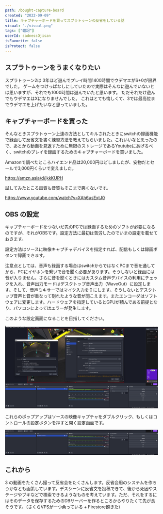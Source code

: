 ```yaml
---
path: /bought-capture-board
created: "2022-09-09"
title: キャプチャーボードを買ってスプラトゥーンの反省をしている話
visual: "./visual.png"
tags: ["雑記"]
userId: sadnessOjisan
isFavorite: false
isProtect: false
---
```


## スプラトゥーンをうまくなりたい

スプラトゥーン2は 3年ほど遊んでプレイ時間1400時間でウデマエがS+0が限界でした。
ゲームをつけっぱなしにしていたので実際はそんなに遊んでいないとは思いますが、それでも1000時間は遊んでいたと思います。
ただそれだけ遊んでもウデマエはXになりませんでした。
これはとても悔しくて、3では最高位までウデマエを上げたいなと思っていました。

## キャプチャーボードを買った

そんなときスプラトゥーン上達の方法としてキルされたときにswitchの録画機能で録画して反省文を書く練習方法を教えてもらいました。これいいなと思ったので、あとから動画を見返すために無限のストレージであるYoutubeにあげるべく、switchのプレイを録画するためのキャプチャーボードを買いました。

Amazonで調べたところハイエンド品は20,000円ほどしましたが、安物だとセールで3,000円くらいで変えました。

<https://amzn.asia/d/jkkKUPH>

試してみたところ画質も音質もそこまで悪くないです。

<https://www.youtube.com/watch?v=XAh6usExtJ0>

## OBS の設定

キャプチャーボードをつないだ先のPCでは録画するためのソフトが必要になるのですが、それがOBSです。設定方法に最初は苦労したのでいまの設定を載せておきます。

設定方法はソースに映像キャプチャデバイスを指定すれば、配信もしくは録画ボタンで録画できます。

注意点としては、音声も録画する場合はswitchからではなくPCまで音を通してから、PCにイヤホンを繋いで音を聞く必要があります。そうしないと録画には音が入りません。さらに音を聞くときにはカスタム音声デバイスの利用にチェックを入れ、音声出力モードはデスクトップ音声出力（WaveOut）に設定します。そして、音声ミキサーではマイク入力を０にします。そうしないとデスクトップ音声と音が重なって割れたような音が聞こえます。またエンコーダはソフトウェアに変更します。ハードウェアを指定しているとGPUが積んである前提となり、パソコンによってはエラーが発生します。

このような設定画面になることを目指してください。

![obs](./obs.png)

これらのポップアップはソースの映像キャプチャをダブルクリック、もしくはコントロールの設定ボタンを押すと開く設定画面です。

![config](./config.png)

## これから

3 の動画をたくさん撮って反省会をたくさんします。反省会用のシステムを作ろうかなとも画策しています。デスシーンに反省文を投稿できて、後から死因やステージやブキなどで検索できるようなものを考えています。ただ、それをするにはそのデータを保存するためのDBサーバーを作るところからやりたくて先が長そうです。（さくらVPSが一つ余っている + Firestore飽きた）